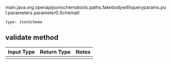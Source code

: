main.java.org.openapijsonschematools.paths.fakebodywithqueryparams.put.parameters.parameter0.Schema0
```
type: JsonSchema
```

## validate method
Input Type | Return Type | Notes
------------ | ------------- | -------------
 |  |

